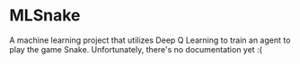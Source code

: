 # MLSnake

A machine learning project that utilizes Deep Q Learning to train an agent to play the game Snake. Unfortunately, there's no documentation yet :(
